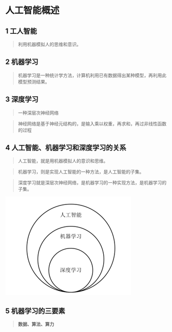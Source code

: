 # 人工智能概述

## 1 工人智能
> 利用机器模拟人的思维和意识。

## 2 机器学习
> 机器学习是一种统计学方法，计算机利用已有数据得出某种模型，再利用此模型预测结果。

## 3 深度学习
> 一种深层次神经网络

> 神经网络是基于神经元结构的，是输入乘以权重，再求和，再过非线性函数的过程

## 4 人工智能、机器学习和深度学习的关系
>人工智能，就是用机器模拟人的意识和思维。

>机器学习，则是实现人工智能的一种方法，是人工智能的子集。

>深度学习就是深层次神经网络，是机器学习的一种实现方法，是机器学习的子集。

![人工智能、机器学习和深度学习的关系](https://github.com/foochane/Tensorflow-Learning/blob/master/image/AI_ML_DL.png)


## 5 机器学习的三要素
>  **数据、算法、算力**